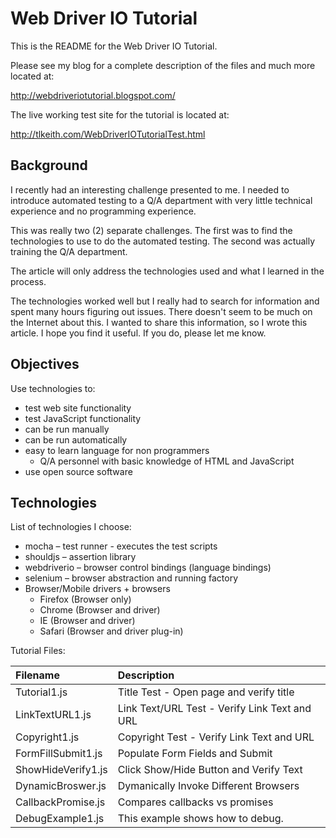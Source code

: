 # Web Driver IO Tutorial

This is the README for the Web Driver IO Tutorial.

Please see my blog for a complete description of the files and much more
located at:

http://webdriveriotutorial.blogspot.com/

The live working test site for the tutorial is located at:

http://tlkeith.com/WebDriverIOTutorialTest.html


## Background

I recently had an interesting challenge presented to me. I needed to introduce automated testing to a Q/A department with very little technical experience and no programming experience. 

This was really two (2) separate challenges. The first was to find the technologies to use to do the automated testing. The second was actually training the Q/A department. 

The article will only address the technologies used and what I learned in the process. 

The technologies worked well but I really had to search for information and spent many hours figuring out issues. There doesn't seem to be much on the Internet about this.
I wanted to share this information, so I wrote this article. I hope you find it useful. If you do, please let me know.

## Objectives

Use technologies to:

* test web site functionality
* test JavaScript functionality
* can be run manually
* can be run automatically
* easy to learn language for non programmers
	* Q/A personnel with basic knowledge of HTML and JavaScript
* use open source software

## Technologies

List of technologies I choose:

* mocha – test runner - executes the test scripts
* shouldjs – assertion library
* webdriverio – browser control bindings (language bindings)
* selenium – browser abstraction and running factory
* Browser/Mobile drivers + browsers 
	* Firefox (Browser only)
	* Chrome (Browser and driver)
	* IE (Browser and driver)
	* Safari (Browser and driver plug-in)

Tutorial Files:

| Filename            | Description                                     |
| :-------------------|:------------------------------------------------|
| Tutorial1.js 				| Title Test - Open page and verify title
| LinkTextURL1.js 		| Link Text/URL Test - Verify Link Text and URL
| Copyright1.js 			| Copyright Test - Verify Link Text and URL
| FormFillSubmit1.js 	| Populate Form Fields and Submit
| ShowHideVerify1.js 	| Click Show/Hide Button and Verify Text
| DynamicBroswer.js   | Dymanically Invoke Different Browsers
| CallbackPromise.js  | Compares callbacks vs promises
| DebugExample1.js    | This example shows how to debug.


